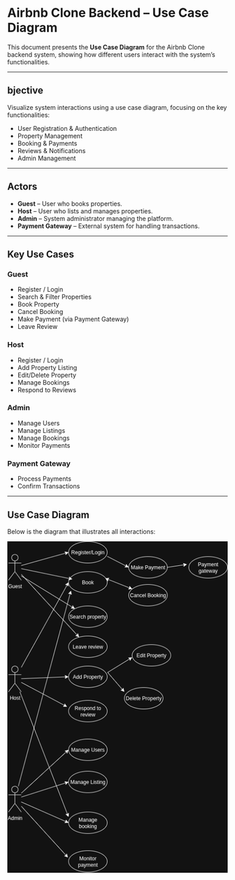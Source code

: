 # Airbnb Clone Backend – Use Case Diagram

This document presents the **Use Case Diagram** for the Airbnb Clone backend system, showing how different users interact with the system’s functionalities.

---

## bjective
Visualize system interactions using a use case diagram, focusing on the key functionalities:
- User Registration & Authentication
- Property Management
- Booking & Payments
- Reviews & Notifications
- Admin Management

---

## Actors
- **Guest** – User who books properties.
- **Host** – User who lists and manages properties.
- **Admin** – System administrator managing the platform.
- **Payment Gateway** – External system for handling transactions.

---

## Key Use Cases
### Guest
- Register / Login  
- Search & Filter Properties  
- Book Property  
- Cancel Booking  
- Make Payment (via Payment Gateway)  
- Leave Review  

### Host
- Register / Login  
- Add Property Listing  
- Edit/Delete Property  
- Manage Bookings  
- Respond to Reviews  

### Admin
- Manage Users  
- Manage Listings  
- Manage Bookings  
- Monitor Payments  

### Payment Gateway
- Process Payments  
- Confirm Transactions  

---

## Use Case Diagram

Below is the diagram that illustrates all interactions:

![Airbnb Use Case Diagram](./airbnb-use-case-diagram.png)


